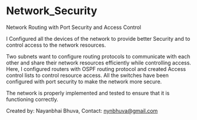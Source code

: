 # Network_Security
Network Routing with Port Security and Access Control

I Configured all the devices of the network to provide better Security and to control access to the network resources.

Two subnets want to configure routing protocols to communicate with each other and share their network resources efficiently while controlling access. Here, I configured routers with OSPF routing protocol and created Access control lists to control resource access. All the switches have been configured with port security to make the network more secure.

The network is properly implemented and tested to ensure that it is functioning correctly.

Created by: Nayanbhai Bhuva, Contact: nynbhuva@gmail.com
